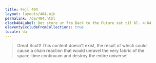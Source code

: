 ```yaml
---
title: Fejl 404
layout: layouts/404.njk
permalink: /da/404.html
clock404Label: Det store ur fra Back to the Future sat til kl. 4:04
eleventyExcludeFromCollections: true
locale: da
---
```


> Great Scott! This content doesn't exist, the result of which could cause a chain reaction that would unravel the very fabric of the space-time continuum and destroy the entire universe!
